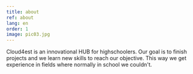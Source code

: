 ```yaml
---
title: about
ref: about
lang: en
order: 1
image: pic03.jpg
---
```


Cloud4est is an innovational HUB for highschoolers. Our goal is to finish projects and we learn new skills to reach our objective. This way we get experience in fields where normally in school we couldn't.
